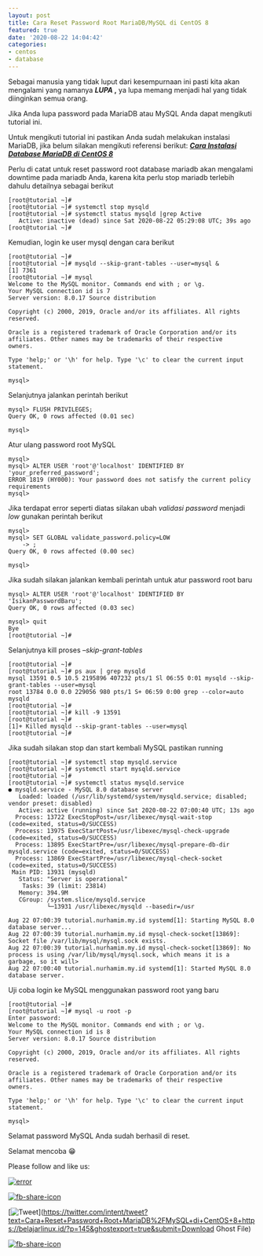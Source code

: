 ```yaml
---
layout: post
title: Cara Reset Password Root MariaDB/MySQL di CentOS 8
featured: true
date: '2020-08-22 14:04:42'
categories:
- centos
- database
---
```


Sebagai manusia yang tidak luput dari kesempurnaan ini pasti kita akan mengalami yang namanya **_LUPA_ ,** ya lupa memang menjadi hal yang tidak diinginkan semua orang.

Jika Anda lupa password pada MariaDB atau MySQL Anda dapat mengikuti tutorial ini.

Untuk mengikuti tutorial ini pastikan Anda sudah melakukan instalasi MariaDB, jika belum silakan mengikuti referensi berikut: **_[Cara Instalasi Database MariaDB di CentOS 8](/cara-instalasi-database-mariadb-di-centos-8/)_**

Perlu di catat untuk reset password root database mariadb akan mengalami downtime pada mariadb Anda, karena kita perlu stop mariadb terlebih dahulu detailnya sebagai berikut

    [root@tutorial ~]#
    [root@tutorial ~]# systemctl stop mysqld
    [root@tutorial ~]# systemctl status mysqld |grep Active
       Active: inactive (dead) since Sat 2020-08-22 05:29:08 UTC; 39s ago
    [root@tutorial ~]#

Kemudian, login ke user mysql dengan cara berikut

    [root@tutorial ~]#
    [root@tutorial ~]# mysqld --skip-grant-tables --user=mysql &
    [1] 7361
    [root@tutorial ~]# mysql
    Welcome to the MySQL monitor. Commands end with ; or \g.
    Your MySQL connection id is 7
    Server version: 8.0.17 Source distribution
    
    Copyright (c) 2000, 2019, Oracle and/or its affiliates. All rights reserved.
    
    Oracle is a registered trademark of Oracle Corporation and/or its
    affiliates. Other names may be trademarks of their respective
    owners.
    
    Type 'help;' or '\h' for help. Type '\c' to clear the current input statement.
    
    mysql>

Selanjutnya jalankan perintah berikut

    mysql> FLUSH PRIVILEGES;
    Query OK, 0 rows affected (0.01 sec)
    
    mysql>

Atur ulang password root MySQL

    mysql>
    mysql> ALTER USER 'root'@'localhost' IDENTIFIED BY 'your_preferred_password';
    ERROR 1819 (HY000): Your password does not satisfy the current policy requirements
    mysql>

Jika terdapat error seperti diatas silakan ubah _validasi password_ menjadi _low_ gunakan perintah berikut

    mysql>
    mysql> SET GLOBAL validate_password.policy=LOW
        -> ;
    Query OK, 0 rows affected (0.00 sec)
    
    mysql>

Jika sudah silakan jalankan kembali perintah untuk atur password root baru

    mysql> ALTER USER 'root'@'localhost' IDENTIFIED BY 'IsikanPasswordBaru';
    Query OK, 0 rows affected (0.03 sec)
    
    mysql> quit
    Bye
    [root@tutorial ~]#

Selanjutnya kill proses _–skip-grant-tables_

    [root@tutorial ~]#
    [root@tutorial ~]# ps aux | grep mysqld
    mysql 13591 0.5 10.5 2195896 407232 pts/1 Sl 06:55 0:01 mysqld --skip-grant-tables --user=mysql
    root 13784 0.0 0.0 229056 980 pts/1 S+ 06:59 0:00 grep --color=auto mysqld
    [root@tutorial ~]#
    [root@tutorial ~]# kill -9 13591
    [root@tutorial ~]#
    [1]+ Killed mysqld --skip-grant-tables --user=mysql
    [root@tutorial ~]#

Jika sudah silakan stop dan start kembali MySQL pastikan running

    [root@tutorial ~]# systemctl stop mysqld.service
    [root@tutorial ~]# systemctl start mysqld.service
    [root@tutorial ~]#
    [root@tutorial ~]# systemctl status mysqld.service
    ● mysqld.service - MySQL 8.0 database server
       Loaded: loaded (/usr/lib/systemd/system/mysqld.service; disabled; vendor preset: disabled)
       Active: active (running) since Sat 2020-08-22 07:00:40 UTC; 13s ago
      Process: 13722 ExecStopPost=/usr/libexec/mysql-wait-stop (code=exited, status=0/SUCCESS)
      Process: 13975 ExecStartPost=/usr/libexec/mysql-check-upgrade (code=exited, status=0/SUCCESS)
      Process: 13895 ExecStartPre=/usr/libexec/mysql-prepare-db-dir mysqld.service (code=exited, status=0/SUCCESS)
      Process: 13869 ExecStartPre=/usr/libexec/mysql-check-socket (code=exited, status=0/SUCCESS)
     Main PID: 13931 (mysqld)
       Status: "Server is operational"
        Tasks: 39 (limit: 23814)
       Memory: 394.9M
       CGroup: /system.slice/mysqld.service
               └─13931 /usr/libexec/mysqld --basedir=/usr
    
    Aug 22 07:00:39 tutorial.nurhamim.my.id systemd[1]: Starting MySQL 8.0 database server...
    Aug 22 07:00:39 tutorial.nurhamim.my.id mysql-check-socket[13869]: Socket file /var/lib/mysql/mysql.sock exists.
    Aug 22 07:00:39 tutorial.nurhamim.my.id mysql-check-socket[13869]: No process is using /var/lib/mysql/mysql.sock, which means it is a garbage, so it will>
    Aug 22 07:00:40 tutorial.nurhamim.my.id systemd[1]: Started MySQL 8.0 database server.

Uji coba login ke MySQL menggunakan password root yang baru

    [root@tutorial ~]#
    [root@tutorial ~]# mysql -u root -p
    Enter password:
    Welcome to the MySQL monitor. Commands end with ; or \g.
    Your MySQL connection id is 8
    Server version: 8.0.17 Source distribution
    
    Copyright (c) 2000, 2019, Oracle and/or its affiliates. All rights reserved.
    
    Oracle is a registered trademark of Oracle Corporation and/or its
    affiliates. Other names may be trademarks of their respective
    owners.
    
    Type 'help;' or '\h' for help. Type '\c' to clear the current input statement.
    
    mysql>

Selamat password MySQL Anda sudah berhasil di reset.

Selamat mencoba 😁

Please follow and like us:

[![error](/wp-content/plugins/ultimate-social-media-icons/images/follow_subscribe.png)](https://api.follow.it/widgets/icon/VHc3d1lpVGdwRnE5QnV0eERCNUx5RCtvTTVoUkNYS3NNRmd5eVhlQW9tNXRHS3VTbGh6Y0NybkRJRS8zSGpjRDVZb1ZGMlNTSEpJYUpuZzZqNzdnd3VSN3dwM2VlQTF6ejJEaGV5UGRUbnlEcHFNd3luYTV4ZTZtUGowVWI2Q2x8M2kzdnBEeUIrUk5xOFI5TXZ3cHF3bFNQRkRJSGhUNGdrRFd0TlNtdE1OWT0=/OA==/)

[![fb-share-icon](/wp-content/plugins/ultimate-social-media-icons/images/visit_icons/fbshare_bck.png "Facebook Share")](https://www.facebook.com/sharer/sharer.php?u=https%3A%2F%2Fbelajarlinux.id%2F%3Fp%3D145%26ghostexport%3Dtrue%26submit%3DDownload+Ghost+File)

[![Tweet](/wp-content/plugins/ultimate-social-media-icons/images/visit_icons/en_US_Tweet.svg "Tweet")](https://twitter.com/intent/tweet?text=Cara+Reset+Password+Root+MariaDB%2FMySQL+di+CentOS+8+https://belajarlinux.id/?p=145&ghostexport=true&submit=Download Ghost File)

[![fb-share-icon](/wp-content/plugins/ultimate-social-media-icons/images/share_icons/Pinterest_Save/en_US_save.svg "Pin Share")](#)

<!--kg-card-end: html-->